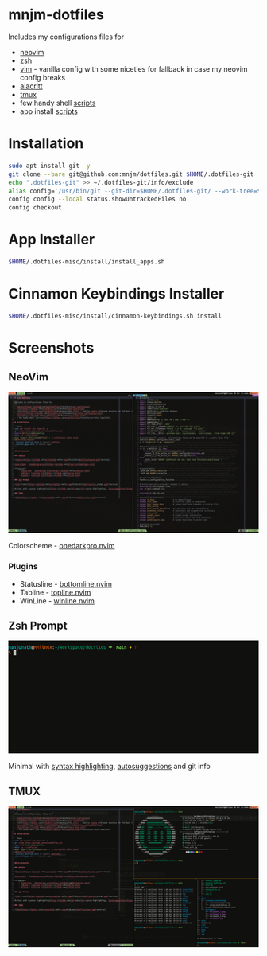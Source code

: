 # mnjm-dotfiles

Includes my configurations files for

- [neovim](https://github.com/mnjm/dotfiles/tree/main/.config/nvim)
- [zsh](https://github.com/mnjm/dotfiles/tree/main/.config/zsh)
- [vim](https://github.com/mnjm/dotfiles/blob/main/.vimrc) - vanilla config with some niceties for fallback in case my neovim config breaks
- [alacritt](https://github.com/mnjm/dotfiles/tree/main/.config/alacritty)
- [tmux](https://github.com/mnjm/dotfiles/blob/main/.tmux.conf)
- few handy shell [scripts](https://github.com/mnjm/dotfiles/tree/main/.local/bin)
- app install [scripts](https://github.com/mnjm/dotfiles/tree/main/.dotfiles-misc/install)

# Installation

```bash
sudo apt install git -y
git clone --bare git@github.com:mnjm/dotfiles.git $HOME/.dotfiles-git
echo ".dotfiles-git" >> ~/.dotfiles-git/info/exclude
alias config='/usr/bin/git --git-dir=$HOME/.dotfiles-git/ --work-tree=$HOME'
config config --local status.showUntrackedFiles no
config checkout
```

# App Installer

```bash
$HOME/.dotfiles-misc/install/install_apps.sh
```
# Cinnamon Keybindings Installer

```bash
$HOME/.dotfiles-misc/install/cinnamon-keybindings.sh install
```

# Screenshots

## NeoVim

![NeoVim](https://github.com/mnjm/github-media-repo/blob/main/dotfiles/neovim.png?raw=true)

Colorscheme - [onedarkpro.nvim](https://github.com/olimorris/onedarkpro.nvim)

### Plugins
- Statusline - [bottomline.nvim](https://github.com/mnjm/bottomline.nvim)
- Tabline - [topline.nvim](https://github.com/mnjm/topline.nvim)
- WinLine - [winline.nvim](https://github.com/mnjm/winline.nvim)

## Zsh Prompt

![Zsh-Prompt](https://github.com/mnjm/github-media-repo/blob/main/dotfiles/zsh_prompt.png?raw=true)

Minimal with [syntax highlighting](https://github.com/zsh-users/zsh-syntax-highlighting), [autosuggestions](https://github.com/zsh-users/zsh-autosuggestions) and git info

## TMUX

![TMUX](https://github.com/mnjm/github-media-repo/blob/main/dotfiles/tmux.jpg?raw=true)
